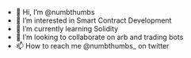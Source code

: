 - 👋 Hi, I’m @numbthumbs
- 👀 I’m interested in Smart Contract Development
- 🌱 I’m currently learning Solidity
- 💞️ I’m looking to collaborate on arb and trading bots
- 📫 How to reach me @numbthumbs_ on twitter

<!---
numbthumbs/numbthumbs is a ✨ special ✨ repository because its `README.md` (this file) appears on your GitHub profile.
You can click the Preview link to take a look at your changes.
--->
